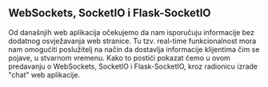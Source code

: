 ## WebSockets, SocketIO i Flask-SocketIO
Od današnjih web aplikacija očekujemo da nam isporučuju informacije bez dodatnog osvježavanja web stranice.  Tu tzv. real-time funkcionalnost mora nam omogućiti poslužitelj na način da dostavlja informacije klijentima čim se pojave, u stvarnom vremenu. Kako to postići pokazat ćemo u ovom predavanju o WebSockets, SocketIO i Flask-SocketIO, kroz radionicu izrade "chat" web aplikacije.